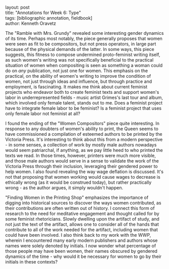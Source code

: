 layout: post  
title: "Annotations for Week 6: Type"  
tags: [bibliographic annotation, fieldbook]  
author: Kenneth Oravetz

The "Ramble with Mrs. Grundy" revealed some interesting gender dynamics of its time. Perhaps most notably, the piece generally proposes that women were seen as fit to be compositors, but not press operators, in large part because of the physical demands of the latter. In some ways, this piece suggests, this fitness to compose undermined proto-feminist writing itself, as such women's writing was not specifically beneficial to the practical situation of women when compositing is seen as something a woman could do on *any* publication, not just one for women. This emphasis on the practical, on the ability of women's writing to improve the condition of women, not just through ideas and influence, but through practice and employment, is fascinating. It makes me think about current feminist projects who endeavor both to create feminist texts and support women's labor in underrepresented fields - music artist Grimes's last tour and album, which involved only female talent, stands out to me. Does a feminist project have to integrate female labor to be feminist? Is a feminist project that uses only female labor not feminist at all?

I found the ending of the "Women Compositors" piece quite interesting. In response to any doubters of women's ability to print, the Queen seems to have commissioned a compilation of esteemed authors to be printed by the Victoria Press. It's interesting to think about this from a modern perspective - in some senses, a collection of work by mostly male authors nowadays would seem patriarchal, if anything, as we pay little heed to who printed the texts we read. In those times, however, printers were much more visible, and those male authors would serve in a sense to validate the work of the Victoria Press through their inclusion, leveraging their gendered power to help women. I also found revealing the way wage deflation is discussed. It's not that proposing that women working would cause wages to decrease is ethically wrong (as it would be construed today), but rather practically wrong - as the author argues, it simply wouldn't happen. 

"Finding Women in the Printing Shop" emphasizes the importance of digging into historical sources to discover the ways women contributed, as their contributions are often written out of history. I connect this form of research to the need for meditative engagement and thought called for by some feminist rhetoricians. Slowly dwelling upon the artifact of study, and not just the text of the artifact, allows one to consider all of the hands that contribute to all of the work needed for the artifact, including women that could have been involved. I also think back to my work with the WWP, wherein I encountered many early modern publishers and authors whose names were solely denoted by initials. I now wonder what percentage of those people may have been women, their names obscured by gendered dynamics of the time - why would it be necessary for women to go by their initials in these contexts?